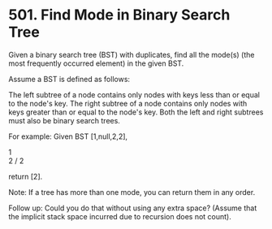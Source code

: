 # 501. Find Mode in Binary Search Tree

Given a binary search tree (BST) with duplicates, find all the mode(s) (the most frequently occurred element) in the given BST.

Assume a BST is defined as follows:

The left subtree of a node contains only nodes with keys less than or equal to the node's key.
The right subtree of a node contains only nodes with keys greater than or equal to the node's key.
Both the left and right subtrees must also be binary search trees.


For example:
Given BST [1,null,2,2],

   1
    \
     2
    /
   2


return [2].

Note: If a tree has more than one mode, you can return them in any order.

Follow up: Could you do that without using any extra space? (Assume that the implicit stack space incurred due to recursion does not count).
